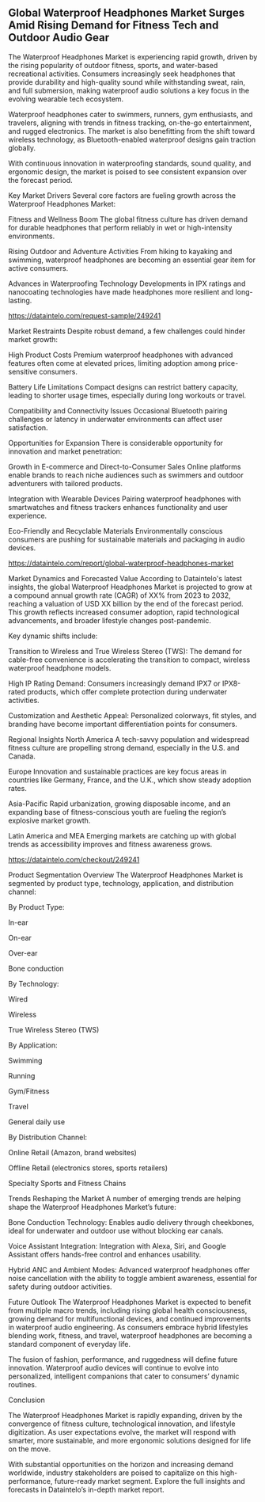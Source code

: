 ## Global Waterproof Headphones Market Surges Amid Rising Demand for Fitness Tech and Outdoor Audio Gear

The Waterproof Headphones Market is experiencing rapid growth, driven by the rising popularity of outdoor fitness, sports, and water-based recreational activities. Consumers increasingly seek headphones that provide durability and high-quality sound while withstanding sweat, rain, and full submersion, making waterproof audio solutions a key focus in the evolving wearable tech ecosystem.

Waterproof headphones cater to swimmers, runners, gym enthusiasts, and travelers, aligning with trends in fitness tracking, on-the-go entertainment, and rugged electronics. The market is also benefitting from the shift toward wireless technology, as Bluetooth-enabled waterproof designs gain traction globally.

With continuous innovation in waterproofing standards, sound quality, and ergonomic design, the market is poised to see consistent expansion over the forecast period.

Key Market Drivers
Several core factors are fueling growth across the Waterproof Headphones Market:

Fitness and Wellness Boom
The global fitness culture has driven demand for durable headphones that perform reliably in wet or high-intensity environments.

Rising Outdoor and Adventure Activities
From hiking to kayaking and swimming, waterproof headphones are becoming an essential gear item for active consumers.

Advances in Waterproofing Technology
Developments in IPX ratings and nanocoating technologies have made headphones more resilient and long-lasting.

https://dataintelo.com/request-sample/249241

Market Restraints
Despite robust demand, a few challenges could hinder market growth:

High Product Costs
Premium waterproof headphones with advanced features often come at elevated prices, limiting adoption among price-sensitive consumers.

Battery Life Limitations
Compact designs can restrict battery capacity, leading to shorter usage times, especially during long workouts or travel.

Compatibility and Connectivity Issues
Occasional Bluetooth pairing challenges or latency in underwater environments can affect user satisfaction.

Opportunities for Expansion
There is considerable opportunity for innovation and market penetration:

Growth in E-commerce and Direct-to-Consumer Sales
Online platforms enable brands to reach niche audiences such as swimmers and outdoor adventurers with tailored products.

Integration with Wearable Devices
Pairing waterproof headphones with smartwatches and fitness trackers enhances functionality and user experience.

Eco-Friendly and Recyclable Materials
Environmentally conscious consumers are pushing for sustainable materials and packaging in audio devices.

https://dataintelo.com/report/global-waterproof-headphones-market

Market Dynamics and Forecasted Value
According to Dataintelo's latest insights, the global Waterproof Headphones Market is projected to grow at a compound annual growth rate (CAGR) of XX% from 2023 to 2032, reaching a valuation of USD XX billion by the end of the forecast period. This growth reflects increased consumer adoption, rapid technological advancements, and broader lifestyle changes post-pandemic.

Key dynamic shifts include:

Transition to Wireless and True Wireless Stereo (TWS):
The demand for cable-free convenience is accelerating the transition to compact, wireless waterproof headphone models.

High IP Rating Demand:
Consumers increasingly demand IPX7 or IPX8-rated products, which offer complete protection during underwater activities.

Customization and Aesthetic Appeal:
Personalized colorways, fit styles, and branding have become important differentiation points for consumers.

Regional Insights
North America
A tech-savvy population and widespread fitness culture are propelling strong demand, especially in the U.S. and Canada.

Europe
Innovation and sustainable practices are key focus areas in countries like Germany, France, and the U.K., which show steady adoption rates.

Asia-Pacific
Rapid urbanization, growing disposable income, and an expanding base of fitness-conscious youth are fueling the region’s explosive market growth.

Latin America and MEA
Emerging markets are catching up with global trends as accessibility improves and fitness awareness grows.

https://dataintelo.com/checkout/249241

Product Segmentation Overview
The Waterproof Headphones Market is segmented by product type, technology, application, and distribution channel:

By Product Type:

In-ear

On-ear

Over-ear

Bone conduction

By Technology:

Wired

Wireless

True Wireless Stereo (TWS)

By Application:

Swimming

Running

Gym/Fitness

Travel

General daily use

By Distribution Channel:

Online Retail (Amazon, brand websites)

Offline Retail (electronics stores, sports retailers)

Specialty Sports and Fitness Chains

Trends Reshaping the Market
A number of emerging trends are helping shape the Waterproof Headphones Market’s future:

Bone Conduction Technology:
Enables audio delivery through cheekbones, ideal for underwater and outdoor use without blocking ear canals.

Voice Assistant Integration:
Integration with Alexa, Siri, and Google Assistant offers hands-free control and enhances usability.

Hybrid ANC and Ambient Modes:
Advanced waterproof headphones offer noise cancellation with the ability to toggle ambient awareness, essential for safety during outdoor activities.

Future Outlook
The Waterproof Headphones Market is expected to benefit from multiple macro trends, including rising global health consciousness, growing demand for multifunctional devices, and continued improvements in waterproof audio engineering. As consumers embrace hybrid lifestyles blending work, fitness, and travel, waterproof headphones are becoming a standard component of everyday life.

The fusion of fashion, performance, and ruggedness will define future innovation. Waterproof audio devices will continue to evolve into personalized, intelligent companions that cater to consumers’ dynamic routines.

Conclusion

The Waterproof Headphones Market is rapidly expanding, driven by the convergence of fitness culture, technological innovation, and lifestyle digitization. As user expectations evolve, the market will respond with smarter, more sustainable, and more ergonomic solutions designed for life on the move.

With substantial opportunities on the horizon and increasing demand worldwide, industry stakeholders are poised to capitalize on this high-performance, future-ready market segment. Explore the full insights and forecasts in Dataintelo’s in-depth market report.
